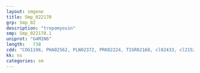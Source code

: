 ```yaml
---
layout: smgene
title: Smp_022170
grp: Smp_02
description: "tropomyosin"
smp: Smp_022170.1
uniprot: "G4M1N6"
length:   738
cdd: "COG1196, PHA02562, PLN02372, PRK02224, TIGR02168, cl02433, cl21528, pfam00261, smart00035"
kk: ns
categories: sm
---
```

